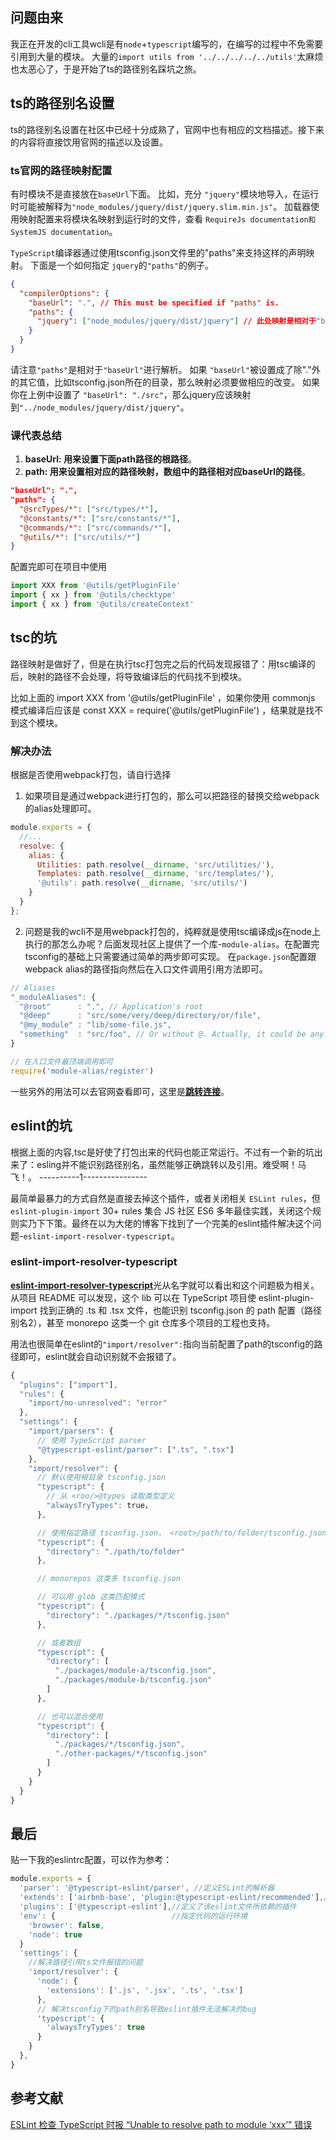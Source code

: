 
## 问题由来
我正在开发的cli工具wcli是有`node`+`typescript`编写的，在编写的过程中不免需要引用到大量的模块。
大量的`import utils from '../../../../../utils'`太麻烦也太恶心了，于是开始了ts的路径别名踩坑之旅。

## ts的路径别名设置
ts的路径别名设置在社区中已经十分成熟了，官网中也有相应的文档描述。接下来的内容将直接饮用官网的描述以及设置。

### ts官网的路径映射配置
有时模块不是直接放在`baseUrl`下面。 比如，充分 `"jquery"`模块地导入，在运行时可能被解释为`"node_modules/jquery/dist/jquery.slim.min.js"`。 加载器使用映射配置来将模块名映射到运行时的文件，查看 `RequireJs documentation和SystemJS documentation`。

`TypeScript`编译器通过使用tsconfig.json文件里的"paths"来支持这样的声明映射。 下面是一个如何指定 `jquery`的`"paths"`的例子。

```json
{
  "compilerOptions": {
    "baseUrl": ".", // This must be specified if "paths" is.
    "paths": {
      "jquery": ["node_modules/jquery/dist/jquery"] // 此处映射是相对于"baseUrl"
    }
  }
}
```

请注意`"paths"`是相对于`"baseUrl"`进行解析。 如果 `"baseUrl"`被设置成了除"."外的其它值，比如tsconfig.json所在的目录，那么映射必须要做相应的改变。 如果你在上例中设置了 `"baseUrl": "./src"`，那么jquery应该映射到`"../node_modules/jquery/dist/jquery"`。

### 课代表总结
1. **baseUrl: 用来设置下面path路径的根路径**。
2. **path: 用来设置相对应的路径映射，数组中的路径相对应baseUrl的路径**。

```json
"baseUrl": ".",
"paths": {
  "@srcTypes/*": ["src/types/*"],
  "@constants/*": ["src/constants/*"],
  "@commands/*": ["src/commands/*"],
  "@utils/*": ["src/utils/*"]
}
```

配置完即可在项目中使用

```ts
import XXX from '@utils/getPluginFile'
import { xx } from '@utils/checktype'
import { xx } from '@utils/createContext'
```

## tsc的坑
路径映射是做好了，但是在执行tsc打包完之后的代码发现报错了：用tsc编译的后，映射的路径不会处理，将导致编译后的代码找不到模块。

比如上面的 import XXX from '@utils/getPluginFile' ，如果你使用 commonjs 模式编译后应该是 const XXX =  require('@utils/getPluginFile') ，结果就是找不到这个模块。

### 解决办法
根据是否使用webpack打包，请自行选择

1. 如果项目是通过webpack进行打包的，那么可以把路径的替换交给webpack的alias处理即可。

```js
module.exports = {
  //...
  resolve: {
    alias: {
      Utilities: path.resolve(__dirname, 'src/utilities/'),
      Templates: path.resolve(__dirname, 'src/templates/'),
      '@utils': path.resolve(__dirname, 'src/utils/')
    }
  }
};
```

2. 问题是我的wcli不是用webpack打包的，纯粹就是使用tsc编译成js在node上执行的那怎么办呢？后面发现社区上提供了一个库-`module-alias`。在配置完tsconfig的基础上只需要通过简单的两步即可实现。
在`package.json`配置跟webpack alias的路径指向然后在入口文件调用引用方法即可。

```js
// Aliases
"_moduleAliases": {
  "@root"      : ".", // Application's root
  "@deep"      : "src/some/very/deep/directory/or/file",
  "@my_module" : "lib/some-file.js",
  "something"  : "src/foo", // Or without @. Actually, it could be any string
}

// 在入口文件最顶端调用即可
require('module-alias/register')
```
一些另外的用法可以去官网查看即可，这里是[**跳转连接**](https://www.npmjs.com/package/module-alias "Html")。

## eslint的坑
根据上面的内容,tsc是好使了打包出来的代码也能正常运行。不过有一个新的坑出来了：esling并不能识别路径别名，虽然能够正确跳转以及引用。难受啊！马飞！。
----------1----------------

最简单最暴力的方式自然是直接去掉这个插件，或者关闭相关 `ESLint rules`，但 `eslint-plugin-import` 30+ rules 集合 JS 社区 ES6 多年最佳实践，关闭这个规则实乃下下策。最终在以为大佬的博客下找到了一个完美的eslint插件解决这个问题-`eslint-import-resolver-typescript`。

### eslint-import-resolver-typescript
[**eslint-import-resolver-typescript**](https://github.com/alexgorbatchev/eslint-import-resolver-typescript "Html")光从名字就可以看出和这个问题极为相关。从项目 README 可以发现，这个 lib 可以在 TypeScript 项目使 eslint-plugin-import 找到正确的 .ts 和 .tsx 文件，也能识别 tsconfig.json 的 path 配置（路径别名2），甚至 monorepo 这类一个 git 仓库多个项目的工程也支持。

用法也很简单在eslint的`"import/resolver":`指向当前配置了path的tsconfig的路径即可，eslint就会自动识别就不会报错了。

```js
{
  "plugins": ["import"],
  "rules": {
    "import/no-unresolved": "error"
  },
  "settings": {
    "import/parsers": {
      // 使用 TypeScript parser
      "@typescript-eslint/parser": [".ts", ".tsx"]
    },
    "import/resolver": {
      // 默认使用根目录 tsconfig.json
      "typescript": {
        // 从 <roo/>@types 读取类型定义
        "alwaysTryTypes": true，
      },

      // 使用指定路径 tsconfig.json， <root>/path/to/folder/tsconfig.json
      "typescript": {
        "directory": "./path/to/folder"
      },

      // monorepos 这类多 tsconfig.json

      // 可以用 glob 这类匹配模式
      "typescript": {
        "directory": "./packages/*/tsconfig.json"
      },

      // 或者数组
      "typescript": {
        "directory": [
          "./packages/module-a/tsconfig.json",
          "./packages/module-b/tsconfig.json"
        ]
      },

      // 也可以混合使用
      "typescript": {
        "directory": [
          "./packages/*/tsconfig.json",
          "./other-packages/*/tsconfig.json"
        ]
      }
    }
  }
}

```

## 最后
贴一下我的eslintrc配置，可以作为参考：

```js
module.exports = {
  'parser': '@typescript-eslint/parser', //定义ESLint的解析器
  'extends': ['airbnb-base', 'plugin:@typescript-eslint/recommended'],//定义文件继承的子规范
  'plugins': ['@typescript-eslint'],//定义了该eslint文件所依赖的插件
  'env': {                          //指定代码的运行环境
    'browser': false,
    'node': true
  }
  'settings': {
    //解决路径引用ts文件报错的问题
    'import/resolver': {
      'node': {
        'extensions': ['.js', '.jsx', '.ts', '.tsx']
      },
      // 解决tsconfig下的path别名导致eslint插件无法解决的bug
      'typescript': {
        'alwaysTryTypes': true
      }
    }
  },
}

```

## 参考文献

[ESLint 检查 TypeScript 时报 “Unable to resolve path to module ‘xxx’” 错误](https://devrsi0n.com/articles/eslint-typescript-import-unsolve)
